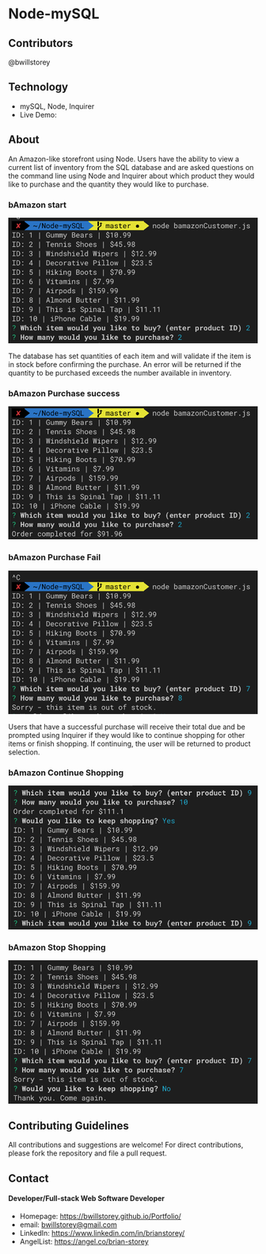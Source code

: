 # Node-mySQL

## Contributors
@bwillstorey

## Technology
- mySQL, Node, Inquirer
- Live Demo: 

## About
An Amazon-like storefront using Node. Users have the ability to view a current list of inventory from the SQL database and are asked questions on the command line using Node and Inquirer about which product they would like to purchase and the quantity they would like to purchase. 


### bAmazon start  
![Start](./images/bAmazon-start.png)  


The database has set quantities of each item and will validate if the item is in stock before confirming the purchase. An error will be returned if the quantity to be purchased exceeds the number available in inventory. 


### bAmazon Purchase success  
![Success](./images/bAmazon-success.png)

### bAmazon Purchase Fail  
![Fail](./images/bAmazon-fail.png)


Users that have a successful purchase will receive their total due and be prompted using Inquirer if they would like to continue shopping for other items or finish shopping. If continuing, the user will be returned to product selection.


### bAmazon Continue Shopping  
![Continue](./images/bAmazon-keep-shopping.png)

### bAmazon Stop Shopping  
![Stop](./images/bAmazon-stop-shopping.png)


## Contributing Guidelines
All contributions and suggestions are welcome! For direct contributions, please fork the repository and file a pull request.

## Contact
#### Developer/Full-stack Web Software Developer
- Homepage: https://bwillstorey.github.io/Portfolio/
- email: bwillstorey@gmail.com
- LinkedIn: https://www.linkedin.com/in/brianstorey/
- AngelList: https://angel.co/brian-storey